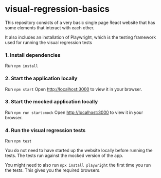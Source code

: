 # visual-regression-basics

This repository consists of a very basic single page React website that has some elements that interact with each other.

It also includes an installation of Playwright, which is the testing framework used for running the visual regression tests

### 1. Install dependencies
Run `npm install`

### 2. Start the application locally
Run `npm start`
Open [http://localhost:3000](http://localhost:3000) to view it in your browser.

### 3. Start the mocked application locally
Run `npm run start:mock`
Open [http://localhost:3000](http://localhost:3000) to view it in your browser.

### 4. Run the visual regression tests
Run `npm test`

You do not need to have started up the website locally before running the tests. The tests run against the mocked version of the app.

You might need to also run `npx install playwright` the first time you run the tests. This gives you the required browsers.